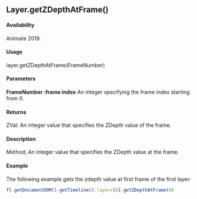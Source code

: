 ## Layer.getZDepthAtFrame() 

#### Availability

Animate 2019.

#### Usage

layer.getZDepthAtFrame(FrameNumber)

#### Parameters

**FrameNumber :frame index** An integer specifying the frame index starting from 0.

#### Returns

ZVal: An integer value that specifies the ZDepth value of the frame.

#### Description

Method; An integer value that specifies the ZDepth value at the frame.

#### Example

The following example gets the zdepth value at first frame of the first layer:

```javascript
fl.getDocumentDOM().getTimeline().layers[0].getZDepthAtFrame(0)
```
